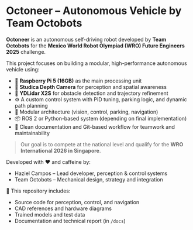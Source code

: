 # Octoneer – Autonomous Vehicle by Team Octobots

**Octoneer** is an autonomous self-driving robot developed by **Team Octobots** for the **Mexico World Robot Olympiad (WRO) Future Engineers 2025** challenge.

This project focuses on building a modular, high-performance autonomous vehicle using:

- 🧠 **Raspberry Pi 5 (16GB)** as the main processing unit
- 🎥 **Studica Depth Camera** for perception and spatial awareness
- 🧭 **YDLidar X2S** for obstacle detection and trajectory refinement
- ⚙️ A custom control system with PID tuning, parking logic, and dynamic path planning
- 🧩 Modular architecture (vision, control, parking, navigation)
- 📦 ROS 2 or Python-based system (depending on final implementation)
- 📝 Clean documentation and Git-based workflow for teamwork and maintainability

> Our goal is to compete at the national level and qualify for the **WRO International 2026 in Singapore**.

Developed with ❤️ and caffeine by:
- Haziel Campos – Lead developer, perception & control systems
- Team Octobots – Mechanical design, strategy and integration

📁 This repository includes:
- Source code for perception, control, and navigation
- CAD references and hardware diagrams
- Trained models and test data
- Documentation and technical report (in `/docs`)

